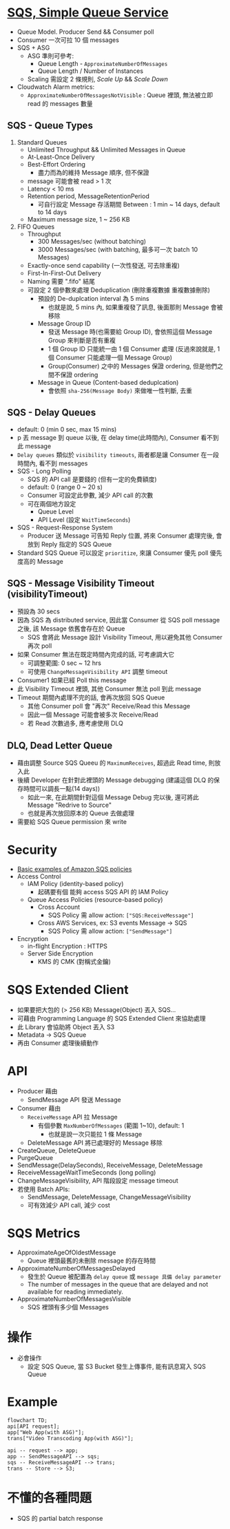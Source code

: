# [SQS, Simple Queue Service](https://docs.aws.amazon.com/AWSSimpleQueueService/latest/SQSDeveloperGuide/welcome.html)

- Queue Model. Producer Send && Consumer poll
- Consumer 一次可拉 10 個 messages
- SQS + ASG
  - ASG 準則可參考:
    - Queue Length - `ApproximateNumberOfMessages`
    - Queue Length / Number of Instances
  - Scaling 需設定 2 條規則, _Scale Up_ && _Scale Down_
- Cloudwatch Alarm metrics:
  - `ApproximateNumberOfMessagesNotVisible` : Queue 裡頭, 無法被立即 read 的 messages 數量

## SQS - Queue Types

1. Standard Queues
   - Unlimited Throughput && Unlimited Messages in Queue
   - At-Least-Once Delivery
   - Best-Effort Ordering
     - 盡力而為的維持 Message 順序, 但不保證
   - message 可能會被 read > 1 次
   - Latency < 10 ms
   - Retention period, MessageRetentionPeriod
     - 可自行設定 Message 存活期間 Between : 1 min ~ 14 days, default to 14 days
   - Maximum message size, 1 ~ 256 KB
2. FIFO Queues
   - Throughput
     - 300 Messages/sec (without batching)
     - 3000 Messages/sec (with batching, 最多可一次 batch 10 Messages)
   - Exactly-once send capability (一次性發送, 可去除重複)
   - First-In-First-Out Delivery
   - Naming 需要 ".fifo" 結尾
   - 可設定 2 個參數來處理 Deduplication (刪除重複數據 重複數據刪除)
     - 預設的 De-duplcation interval 為 5 mins
       - 也就是說, 5 mins 內, 如果重複發了訊息, 後面那則 Message 會被移除
     - Message Group ID
       - 發送 Message 時(也需要給 Group ID), 會依照這個 Message Group 來判斷是否有重複
       - 1 個 Group ID 只能統一由 1 個 Consumer 處理 (反過來說就是, 1 個 Consumer 只能處理一個 Message Group)
       - Group(Consumer) 之中的 Messages 保證 ordering, 但是他們之間不保證 ordering
     - Message in Queue (Content-based deduplcation)
       - 會依照 `sha-256(Message Body)` 來做唯一性判斷, 去重

## SQS - Delay Queues

- default: 0 (min 0 sec, max 15 mins)
- p 丟 message 到 queue 以後, 在 delay time(此時間內), Consumer 看不到此 message
- `Delay queues` 類似於 `visibility timeouts`, 兩者都是讓 Consumer 在一段時間內, 看不到 messages
- SQS - Long Polling
  - SQS 的 API call 是要錢的 (但有一定的免費額度)
  - default: 0 (range 0 ~ 20 s)
  - Consumer 可設定此參數, 減少 API call 的次數
  - 可在兩個地方設定
    - Queue Level
    - API Level (設定 `WaitTimeSeconds`)
- SQS - Request-Response System
  - Producer 送 Message 可告知 Reply 位置, 將來 Consumer 處理完後, 會放到 Reply 指定的 SQS Queue
- Standard SQS Queue 可以設定 `prioritize`, 來讓 Consumer 優先 poll 優先度高的 Message

## SQS - Message Visibility Timeout (visibilityTimeout)

- 預設為 30 secs
- 因為 SQS 為 distributed service, 因此當 Consumer 從 SQS poll message 之後, 該 Message 依舊會存在於 Queue
  - SQS 會將此 Message 設計 Visibility Timeout, 用以避免其他 Consumer 再次 poll
- 如果 Consumer 無法在既定時間內完成的話, 可考慮調大它
  - 可調整範圍: 0 sec ~ 12 hrs
  - 可使用 `ChangeMessageVisibility API` 調整 timeout
- Consumer1 如果已經 Poll this message
- 此 Visibility Timeout 裡頭, 其他 Consumer 無法 poll 到此 message
- Timeout 期間內處理不完的話, 會再次放回 SQS Queue
  - 其他 Consumer poll 會 "再次" Receive/Read this Message
  - 因此一個 Message 可能會被多次 Receive/Read
  - 若 Read 次數過多, 應考慮使用 DLQ

## DLQ, Dead Letter Queue

- 藉由調整 Source SQS Queeu 的 `MaximumReceives`, 超過此 Read time, 則放入此
- 後續 Developer 在針對此裡頭的 Message debugging (建議這個 DLQ 的保存時間可以調長一點(14 days))
  - 如此一來, 在此期間針對這個 Message Debug 完以後, 還可將此 Message "Redrive to Source"
  - 也就是再次放回原本的 Queue 去做處理
- 需要給 SQS Queue permission 來 write

# Security

- [Basic examples of Amazon SQS policies](https://docs.aws.amazon.com/AWSSimpleQueueService/latest/SQSDeveloperGuide/sqs-basic-examples-of-sqs-policies.html)
- Access Control
  - IAM Policy (identity-based policy)
    - 起碼要有個 能夠 access SQS API 的 IAM Policy
  - Queue Access Policies (resource-based policy)
    - Cross Account
      - SQS Policy 需 allow action: `["SQS:ReceiveMessage"]`
    - Cross AWS Services, ex: S3 events Message -> SQS
      - SQS Policy 需 allow action: `["SendMessage"]`
- Encryption
  - in-flight Encryption : HTTPS
  - Server Side Encryption
    - KMS 的 CMK (對稱式金鑰)

# SQS Extended Client

- 如果要把大包的 (> 256 KB) Message(Object) 丟入 SQS...
- 可藉由 Programming Language 的 SQS Extended Client 來協助處理
- 此 Library 會協助將 Object 丟入 S3
- Metadata -> SQS Queue
- 再由 Consumer 處理後續動作

# API

- Producer 藉由
  - SendMessage API 發送 Message
- Consumer 藉由
  - `ReceiveMessage` API 拉 Message
    - 有個參數 `MaxNumberOfMessages` (範圍 1~10), default: 1
      - 也就是說一次只能拉 1 條 Message
  - DeleteMessage API 將已處理好的 Message 移除
- CreateQueue, DeleteQueue
- PurgeQueue
- SendMessage(DelaySeconds), ReceiveMessage, DeleteMessage
- ReceiveMessageWaitTimeSeconds (long polling)
- ChangeMessageVisibility, API 階段設定 message timeout
- 若使用 Batch APIs:
  - SendMessage, DeleteMessage, ChangeMessageVisibility
  - 可有效減少 API call, 減少 cost

# SQS Metrics

- ApproximateAgeOfOldestMessage
  - Queue 裡頭最舊的未刪除 message 的存在時間
- ApproximateNumberOfMessagesDelayed
  - 發生於 Queue 被配置為 `delay queue` 或 `message 具備 delay parameter`
  - The number of messages in the queue that are delayed and not available for reading immediately.
- ApproximateNumberOfMessagesVisible
  - SQS 裡頭有多少個 Messages

# 操作

- 必會操作
  - 設定 SQS Queue, 當 S3 Bucket 發生上傳事件, 能有訊息寫入 SQS Queue

# Example

```mermaid
flowchart TD;
api[API request];
app["Web App(with ASG)"];
trans["Video Transcoding App(with ASG)"];

api -- request --> app;
app -- SendMessageAPI --> sqs;
sqs -- ReceiveMessageAPI --> trans;
trans -- Store --> S3;
```

# 不懂的各種問題

- SQS 的 partial batch response
